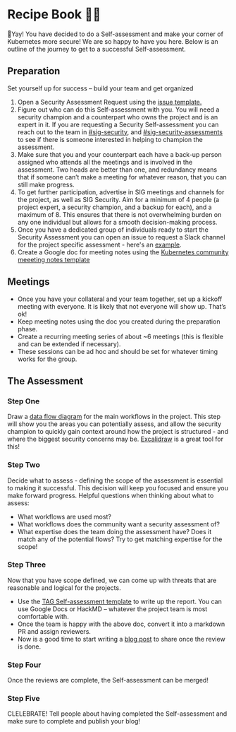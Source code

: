 # Recipe Book 👩‍🍳
🎉Yay! You have decided to do a Self-assessment and make your corner of Kubernetes more secure! We are so happy 
to have you here. Below is an outline of the journey to get to a successful Self-assessment.

## Preparation
Set yourself up for success – build your team and get organized
1.	Open a Security Assessment Request using the [issue template.](https://github.com/kubernetes/sig-security/issues/new/choose)
1. Figure out who can do this Self-assessment with you. You will need a security champion and a counterpart who owns the 
project and is an expert in it. If you are requesting a Security Self-assessment you can reach out to the team in
[#sig-security](https://kubernetes.slack.com/messages/sig-security), and [#sig-security-assessments](https://kubernetes.slack.com/archives/C0441E11REC) to see if there is someone interested in helping to
champion the assessment.
1.	Make sure that you and your counterpart each have a back-up person assigned who attends all the meetings and is 
involved in the assessment. Two heads are better than one, and redundancy means that if someone can’t make a meeting 
for whatever reason, that you can still make progress.
1.	To get further participation, advertise in SIG meetings and channels for the project, as well as SIG Security. Aim for a minimum of 4 
people (a project expert, a security champion, and a backup for each), and a maximum of 8. This ensures that there is 
not overwhelming burden on any one individual but allows for a smooth decision-making process.
1. Once you have a dedicated group of individuals ready to start the Security Assessment you can open an issue to request
a Slack channel for the project specific assessment - here's an [example](https://github.com/kubernetes/community/pull/7015).
1.	Create a Google doc for meeting notes using the
[Kubernetes community meeeting notes template](https://github.com/kubernetes/community/blob/master/events/community-meeting.md) 
## Meetings
- Once you have your collateral and your team together, set up a kickoff meeting with everyone. It is likely that not 
everyone will show up. That’s ok!
- Keep meeting notes using the doc you created during the preparation phase.
- Create a recurring meeting series of about ~6 meetings (this is flexible and can be extended if necessary).
- These sessions can be ad hoc and should be set for whatever timing works for the group.
## The Assessment
### Step One
Draw a [data flow diagram](https://www.lucidchart.com/pages/data-flow-diagram) for the main workflows in the project. 
This step will show you the areas you can potentially assess, and allow the security champion to quickly gain context 
around how the project is structured - and where the biggest security concerns may be. 
[Excalidraw](https://excalidraw.com/) is a great tool for this!
### Step Two 
Decide what to assess - defining the scope of the assessment is essential to making it successful. This decision will
keep you focused and ensure you make forward progress. Helpful questions when thinking about what to assess:
- What workflows are used most?
- What workflows does the community want a security assessment of?
- What expertise does the team doing the assessment have? Does it match any of the potential flows? 
Try to get matching expertise for the scope!
### Step Three 
Now that you have scope defined, we can come up with threats that are reasonable and logical for the projects.
- Use the [TAG Self-assessment template](https://github.com/cncf/tag-security/blob/main/assessments/guide/self-assessment.md) 
to write up the report. You can use Google Docs or HackMD – whatever the project team is most comfortable with. 
- Once the team is happy with the above doc, convert it into a markdown PR and assign reviewers.
- Now is a good time to start writing a [blog post](https://kubernetes.io/docs/contribute/new-content/blogs-case-studies/) to
share once the review is done.
### Step Four 
Once the reviews are complete, the Self-assessment can be merged!
### Step Five 
CLELEBRATE! Tell people about having completed the Self-assessment and make sure to complete and publish your blog!

